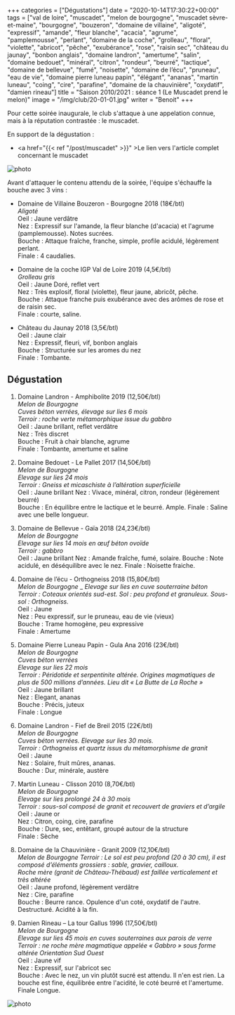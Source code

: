 +++
categories = ["Dégustations"]
date = "2020-10-14T17:30:22+00:00"
tags = ["val de loire", "muscadet", "melon de bourgogne", "muscadet sèvre-et-maine", "bourgogne", "bouzeron", "domaine de villaine", "aligoté", "expressif", "amande", "fleur blanche", "acacia", "agrume", "pamplemousse", "perlant", "domaine de la coche", "grolleau", "floral", "violette", "abricot", "pêche", "exubérance", "rose", "raisin sec", "château du jaunay", "bonbon anglais", "domaine landron", "amertume", "salin", "domaine bedouet", "minéral", "citron", "rondeur", "beurré", "lactique", "domaine de bellevue", "fumé", "noisette", "domaine de l’écu", "pruneau", "eau de vie", "domaine pierre luneau papin", "élégant", "ananas", "martin luneau", "coing", "cire", "parafine", "domaine de la chauvinière", "oxydatif", "damien rineau"] 
title = "Saison 2010/2021 : séance 1 (Le Muscadet prend le melon)"
image = "/img/club/20-01-01.jpg"
writer = "Benoit"
+++

Pour cette soirée inaugurale, le club s'attaque à une appelation connue, mais à la réputation contrastée : le muscadet.

En support de la dégustation :  
* <a href="{{< ref "/post/muscadet" >}}" >Le lien vers l'article complet concernant le muscadet</a>

![photo][2]

Avant d'attaquer le contenu attendu de la soirée, l'équipe s'échauffe la bouche avec 3 vins :

* Domaine de Villaine Bouzeron - Bourgogne 2018 (18€/btl)  
_Aligoté_  
Oeil : Jaune verdâtre  
Nez : Expressif sur l'amande, la fleur blanche (d'acacia) et l'agrume (pamplemousse). Notes sucrées.  
Bouche : Attaque fraîche, franche, simple, profile acidulé, légèrement perlant.  
Finale : 4 caudalies.

* Domaine de la coche IGP Val de Loire 2019 (4,5€/btl) <i class="fa fa-plus-circle"></i> <i class="fa fa-plus-circle"></i>  
_Grolleau gris_  
Oeil : Jaune Doré, reflet vert  
Nez : Très explosif, floral (violette), fleur jaune, abricôt, pêche.  
Bouche : Attaque franche puis exubérance avec des arômes de rose et de raisin sec.  
Finale : courte, saline.

* Château du Jaunay 2018 (3,5€/btl)  
Oeil : Jaune clair  
Nez : Expressif, fleuri, vif, bonbon anglais  
Bouche : Structurée sur les aromes du nez  
Finale : Tombante.

## Dégustation

1. Domaine Landron - Amphibolite 2019 (12,50€/btl)  
_Melon de Bourgogne_  
_Cuves béton verrées, élevage sur lies 6 mois_  
_Terroir : roche verte métamorphique issue du gabbro_  
Oeil : Jaune brillant, reflet verdâtre  
Nez : Très discret  
Bouche : Fruit à chair blanche, agrume  
Finale : Tombante, amertume et saline  

2. Domaine Bedouet - Le Pallet 2017 (14,50€/btl)  
_Melon de Bourgogne_  
_Elevage sur lies 24 mois_  
_Terroir : Gneiss et micaschiste à l’altération superficielle_  
Oeil : Jaune brillant
Nez : Vivace, minéral, citron, rondeur (légèrement beurré)  
Bouche : En équilibre entre le lactique et le beurré. Ample.
Finale : Saline avec une belle longueur.

3. Domaine de Bellevue - Gaïa 2018 (24,23€/btl)  
_Melon de Bourgogne_  
_Elevage sur lies 14 mois en œuf béton ovoïde_  
_Terroir : gabbro_  
Oeil : Jaune brillant
Nez : Amande fraîche, fumé, solaire.
Bouche : Note acidulé, en déséquilibre avec le nez.
Finale : Noisette fraiche.

4. Domaine de l’écu - Orthogneiss 2018 (15,80€/btl)  
_Melon de Bourgogne_  _
_Elevage sur lies en cuve souterraine béton_  
_Terroir : Coteaux orientés sud-est. Sol : peu profond et granuleux. Sous-sol : Orthogneiss._  
Oeil : Jaune  
Nez : Peu expressif, sur le pruneau, eau de vie (vieux)  
Bouche : Trame homogène, peu expressive  
Finale : Amertume

5. Domaine Pierre Luneau Papin - Gula Ana 2016 (23€/btl)  
_Melon de Bourgogne_  
_Cuves béton verrées_  
_Elevage sur lies 22 mois_  
_Terroir : Péridotide et serpentinite altérée. Origines magmatiques de plus de 500 millions d’années. Lieu dit « La Butte de La Roche »_  
Oeil : Jaune brillant  
Nez : Elegant, ananas  
Bouche : Précis, juteux  
Finale : Longue

6. Domaine Landron - Fief de Breil 2015 (22€/btl)  
_Melon de Bourgogne_  
_Cuves béton verrées. Elevage sur lies 30 mois._  
_Terroir : Orthogneiss et quartz issus du métamorphisme de granit_  
Oeil : Jaune  
Nez : Solaire, fruit mûres, ananas.  
Bouche : Dur, minérale, austère

7. Martin Luneau - Clisson 2010 (8,70€/btl)  
_Melon de Bourgogne_  
_Elevage sur lies prolongé 24 à 30 mois_  
_Terroir : sous-sol  composé de granit et recouvert de graviers et d’argile_  
Oeil : Jaune or  
Nez : Citron, coing, cire, parafine  
Bouche : Dure, sec, entêtant, groupé autour de la structure  
Finale : Sèche

8. Domaine de la Chauvinière - Granit 2009 (12,10€/btl)  
_Melon de Bourgogne_
_Terroir : Le sol est peu profond (20 à 30 cm), il est composé d’éléments grossiers : sable, gravier, cailloux._  
_Roche mère (granit de Château-Thébaud) est faillée verticalement et très altérée_  
Oeil : Jaune profond, légèrement verdâtre  
Nez : Cire, parafine  
Bouche : Beurre rance. Opulence d'un coté, oxydatif de l'autre. Destructuré. Acidité à la fin.

9. Damien Rineau – La tour Gallus 1996 (17,50€/btl)  
_Melon de Bourgogne_  
_Elevage sur lies 45 mois en cuves souterraines aux parois de verre_  
_Terroir : ne roche mère magmatique appelée « Gabbro » sous forme altérée Orientation Sud Ouest_  
Oeil : Jaune vif  
Nez : Expressif, sur l'abricot sec  
Bouche : Avec le nez, un vin plutôt sucré est attendu. Il n'en est rien. La bouche est fine, équilibrée entre l'acidité, le coté beurré et l'amertume.  
Finale Longue.

![photo][1]

[1]: /img/club/20-01-01.jpg
[2]: /img/club/20-01-02.jpg
